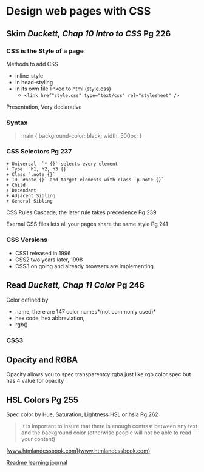# Design web pages with CSS

## Skim *Duckett, Chap 10 Intro to CSS* Pg 226

### CSS is the Style of a page
Methods to add CSS
 + inline-style
 + in head-styling
 + in its own file linked to html (style.css)
    + `<link href"style.css" type="text/css" rel="stylesheet" />`

Presentation, Very declarative 
### Syntax 
> main {
>	  background-color: black;
>	  width: 500px;
>	}

### CSS Selectors Pg 237
    + Universal  `* {}` selects every element
    + Type  `h1, h2, h3 {}`
    + Class `.note {}`
    + ID `#note {}` and target elements with class `p.note {}`
    + Child
    + Decendant
    + Adjacent Sibling
    + General Sibling

CSS Rules Cascade, the later rule takes precedence Pg 239

Exernal CSS files lets all your pages share the same style Pg 241

### CSS Versions

 + CSS1 released in 1996
 + CSS2 two years later, 1998
 + CSS3 on going and already browsers are implementing


## Read *Duckett, Chap 11 Color* Pg 246

Color defined by 
  + name, there are 147 color names*(not commonly used)*
  + hex code, hex abbreviation, 
  + rgb() 

### CSS3

## Opacity and RGBA
Opacity allows you to spec transparentcy
rgba just like rgb color spec but has 4 value for opacity
## HSL Colors Pg 255
Spec color by Hue, Saturation, Lightness HSL or hsla
Pg 262
>It is important to insure that there is enough contrast between any text and the background color (otherwise people will not be able to read your content)

[www.htmlandcssbook.com](www.htmlandcssbook.com)

[Readme learning journal](README.md)